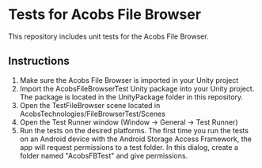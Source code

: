 # Tests for Acobs File Browser

This repository includes unit tests for the Acobs File Browser. 

## Instructions

1. Make sure the Acobs File Browser is imported in your Unity project
2. Import the AcobsFileBrowserTest Unity package into your Unity project. The package is located in the UnityPackage folder in this repository.
3. Open the TestFileBrowser scene located in AcobsTechnologies/FileBrowserTest/Scenes
4. Open the Test Runner window (Window -> General -> Test Runner)
5. Run the tests on the desired platforms. The first time you run the tests on an Android device with the Android Storage Access Framework, the app will request permissions to a test folder. In this dialog, create a folder named "AcobsFBTest" and give permissions.